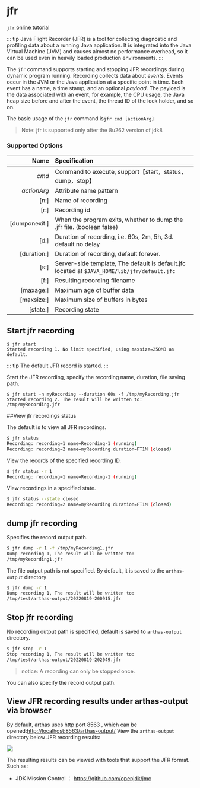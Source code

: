 # jfr

[`jfr` online tutorial](https://arthas.aliyun.com/doc/arthas-tutorials.html?language=en&id=command-jfr)

::: tip
Java Flight Recorder (JFR) is a tool for collecting diagnostic and profiling data about a running Java application. It is integrated into the Java Virtual Machine (JVM) and causes almost no performance overhead, so it can be used even in heavily loaded production environments.
:::

The `jfr` command supports starting and stopping JFR recordings during dynamic program running. Recording collects data about _events_. Events occur in the JVM or the Java application at a specific point in time. Each event has a name, a time stamp, and an optional _payload_. The payload is the data associated with an event, for example, the CPU usage, the Java heap size before and after the event, the thread ID of the lock holder, and so on.

The basic usage of the `jfr` command is`jfr cmd [actionArg]`

> Note: jfr is supported only after the 8u262 version of jdk8

### Supported Options

|          Name | Specification                                                                                |
| ------------: | :------------------------------------------------------------------------------------------- |
|         _cmd_ | Command to execute, support【start，status，dump，stop】                                     |
|   _actionArg_ | Attribute name pattern                                                                       |
|          [n:] | Name of recording                                                                            |
|          [r:] | Recording id                                                                                 |
| [dumponexit:] | When the program exits, whether to dump the .jfr file. (boolean false)                       |
|          [d:] | Duration of recording, i.e. 60s, 2m, 5h, 3d. default no delay                                |
|   [duration:] | Duration of recording, default forever.                                                      |
|          [s:] | Server-side template, The default is default.jfc located at `$JAVA_HOME/lib/jfr/default.jfc` |
|          [f:] | Resulting recording filename                                                                 |
|     [maxage:] | Maximum age of buffer data                                                                   |
|    [maxsize:] | Maximum size of buffers in bytes                                                             |
|      [state:] | Recording state                                                                              |

## Start jfr recording

```
$ jfr start
Started recording 1. No limit specified, using maxsize=250MB as default.
```

::: tip
The default JFR record is started.
:::

Start the JFR recording, specify the recording name, duration, file saving path.

```
$ jfr start -n myRecording --duration 60s -f /tmp/myRecording.jfr
Started recording 2. The result will be written to:
/tmp/myRecording.jfr
```

##View jfr recordings status

The default is to view all JFR recordings.

```bash
$ jfr status
Recording: recording=1 name=Recording-1 (running)
Recording: recording=2 name=myRecording duration=PT1M (closed)
```

View the records of the specified recording ID.

```bash
$ jfr status -r 1
Recording: recording=1 name=Recording-1 (running)
```

View recordings in a specified state.

```bash
$ jfr status --state closed
Recording: recording=2 name=myRecording duration=PT1M (closed)
```

## dump jfr recording

Specifies the record output path.

```bash
$ jfr dump -r 1 -f /tmp/myRecording1.jfr
Dump recording 1, The result will be written to:
/tmp/myRecording1.jfr
```

The file output path is not specified. By default, it is saved to the `arthas-output` directory

```bash
$ jfr dump -r 1
Dump recording 1, The result will be written to:
/tmp/test/arthas-output/20220819-200915.jfr
```

## Stop jfr recording

No recording output path is specified, default is saved to `arthas-output` directory.

```bash
$ jfr stop -r 1
Stop recording 1, The result will be written to:
/tmp/test/arthas-output/20220819-202049.jfr
```

> notice: A recording can only be stopped once.

You can also specify the record output path.

## View JFR recording results under arthas-output via browser

By default, arthas uses http port 8563 , which can be opened:[http://localhost:8563/arthas-output/](http://localhost:8563/arthas-output/) View the `arthas-output` directory below JFR recording results:

![](/images/arthas-output-recording.png)

The resulting results can be viewed with tools that support the JFR format. Such as:

- JDK Mission Control ： https://github.com/openjdk/jmc
